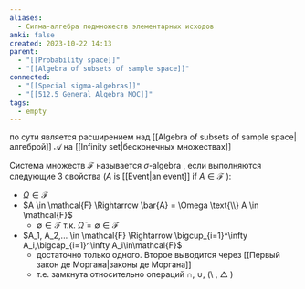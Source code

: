 ```yaml
---
aliases:
  - Сигма-алгебра подмножеств элементарных исходов
anki: false
created: 2023-10-22 14:13
parent:
  - "[[Probability space]]"
  - "[[Algebra of subsets of sample space]]"
connected:
  - "[[Special sigma-algebras]]"
  - "[[512.5 General Algebra MOC]]"
tags:
  - empty
---
```

по сути является расширением над [[Algebra of subsets of sample space|алгеброй]] $\mathcal{A}$ на [[Infinity set|бесконечных множествах]] 

Система множеств $\mathcal{F}$ называется $\sigma$-algebra , если выполняются следующие 3 свойства ($A$ is [[Event|an event]]  if $A \in \mathcal{F}$ ):
- $\Omega \in \mathcal{F}$ 
- $A \in \mathcal{F} \Rightarrow \bar{A} = \Omega \text{\\} A \in \mathcal{F}$ 
	- $\emptyset\in\mathcal{F}$ т.к. $\bar{\Omega} = \emptyset \in \mathcal{F}$ 
- $A_1, A_2,... \in \mathcal{F} \Rightarrow \bigcup_{i=1}^\infty A_i,\bigcap_{i=1}^\infty A_i\in\mathcal{F}$ 
	- достаточно только одного. Второе выводится через [[Первый закон де Моргана|законы де Моргана]]
	- т.е. замкнута относительно операций $\cap$, $\cup$, (\\ , $\bigtriangleup$ )





